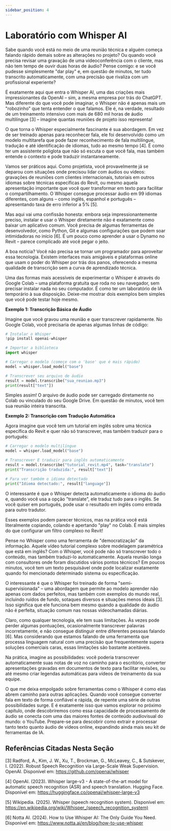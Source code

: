 ```yaml
---
sidebar_position: 4
---
```


# Laboratório com Whisper AI

Sabe quando você está no meio de uma reunião técnica e alguém começa falando rápido demais sobre as alterações no projeto? Ou quando você precisa revisar uma gravação de uma videoconferência com o cliente, mas não tem tempo de ouvir duas horas de áudio? Pense comigo: e se você pudesse simplesmente "dar play" e, em questão de minutos, ter tudo transcrito automaticamente, com uma precisão que rivaliza com um profissional experiente?

É exatamente aqui que entra o Whisper AI, uma das criações mais impressionantes da OpenAI – sim, a mesma empresa por trás do ChatGPT. Mas diferente do que você pode imaginar, o Whisper não é apenas mais um "robozinho" que tenta entender o que falamos. Ele é, na verdade, resultado de um treinamento intensivo com mais de 680 mil horas de áudio multilíngue [3] – imagine quantas reuniões de projeto isso representa!

O que torna o Whisper especialmente fascinante é sua abordagem. Em vez de ser treinado apenas para reconhecer fala, ele foi desenvolvido como um modelo multitarefa que pode fazer reconhecimento de fala multilíngue, tradução e até identificação de idiomas, tudo ao mesmo tempo [4]. É como ter um assistente poliglota que não só escuta o que você fala, mas também entende o contexto e pode traduzir instantaneamente.

Vamos ser práticos aqui. Como projetista, você provavelmente já se deparou com situações onde precisou lidar com áudios ou vídeos: gravações de reuniões com clientes internacionais, tutoriais em outros idiomas sobre técnicas específicas do Revit, ou mesmo aquela apresentação importante que você quer transformar em texto para facilitar o compartilhamento. O Whisper consegue processar áudio em 99 idiomas diferentes, com alguns – como inglês, espanhol e português – apresentando taxa de erro inferior a 5% [5].

Mas aqui vai uma confissão honesta: embora seja impressionantemente preciso, instalar e usar o Whisper diretamente não é exatamente como baixar um aplicativo comum. Você precisa de algumas ferramentas de desenvolvedor, como Python, Git e algumas configurações que podem soar intimidadoras no início [6]. É um pouco como aprender a usar o Dynamo no Revit – parece complicado até você pegar o jeito.

A boa notícia? Você não precisa se tornar um programador para aproveitar essa tecnologia. Existem interfaces mais amigáveis e plataformas online que usam o poder do Whisper por trás dos panos, oferecendo a mesma qualidade de transcrição sem a curva de aprendizado técnica.

Uma das formas mais acessíveis de experimentar o Whisper é através do Google Colab – uma plataforma gratuita que roda no seu navegador, sem precisar instalar nada no seu computador. É como ter um laboratório de IA temporário à sua disposição. Deixe-me mostrar dois exemplos bem simples que você pode testar hoje mesmo.

**Exemplo 1: Transcrição Básica de Áudio**

Imagine que você gravou uma reunião e quer transcrever rapidamente. No Google Colab, você precisaria de apenas algumas linhas de código:

```python
# Instalar o Whisper
!pip install openai-whisper

# Importar a biblioteca
import whisper

# Carregar o modelo (começe com o 'base' que é mais rápido)
model = whisper.load_model("base")

# Transcrever seu arquivo de áudio
result = model.transcribe("sua_reuniao.mp3")
print(result["text"])
```

Simples assim! O arquivo de áudio pode ser carregado diretamente no Colab ou vinculado do seu Google Drive. Em questão de minutos, você tem sua reunião inteira transcrita.

**Exemplo 2: Transcrição com Tradução Automática**

Agora imagine que você tem um tutorial em inglês sobre uma técnica específica do Revit e quer não só transcrever, mas também traduzir para o português:

```python
# Carregar o modelo multilíngue
model = whisper.load_model("base")

# Transcrever E traduzir para inglês automaticamente
result = model.transcribe("tutorial_revit.mp4", task="translate")
print("Transcrição traduzida:", result["text"])

# Para ver também o idioma detectado
print("Idioma detectado:", result["language"])
```

O interessante é que o Whisper detecta automaticamente o idioma do áudio e, quando você usa a opção "translate", ele traduz tudo para o inglês. Se você quiser em português, pode usar o resultado em inglês como entrada para outro tradutor.

Esses exemplos podem parecer técnicos, mas na prática você está literalmente copiando, colando e apertando "play" no Colab. É mais simples do que configurar um filtro complexo no Revit!

Pense no Whisper como uma ferramenta de "democratização" da informação. Aquele vídeo tutorial complexo sobre modelagem paramétrica que está em inglês? Com o Whisper, você pode não só transcrever todo o conteúdo, mas também traduzi-lo automaticamente. Aquela reunião longa com consultores onde foram discutidos vários pontos técnicos? Em poucos minutos, você tem um texto pesquisável onde pode localizar exatamente quando foi mencionado determinado sistema ou especificação.

O interessante é que o Whisper foi treinado de forma "semi-supervisionada" – uma abordagem que permite ao modelo aprender não apenas com dados perfeitos, mas também com exemplos do mundo real, incluindo ruídos de fundo, sotaques diversos e situações menos ideais [3]. Isso significa que ele funciona bem mesmo quando a qualidade do áudio não é perfeita, situação comum nas nossas videochamadas diárias.

Claro, como qualquer tecnologia, ele tem suas limitações. Às vezes pode perder algumas pontuações, ocasionalmente transcrever palavras incorretamente, e não consegue distinguir entre diferentes pessoas falando [6]. Mas considerando que estamos falando de uma ferramenta que processa linguagem natural com uma precisão que frequentemente supera soluções comerciais caras, essas limitações são bastante aceitáveis.

Na prática, imagine as possibilidades: você poderia transcrever automaticamente suas notas de voz no caminho para o escritório, converter apresentações gravadas em documentos de texto para facilitar revisões, ou até mesmo criar legendas automáticas para vídeos de treinamento da sua equipe.

O que me deixa empolgado sobre ferramentas como o Whisper é como elas abrem caminho para outras aplicações. Quando você consegue converter fala em texto de forma confiável e rápida, de repente uma série de outras possibilidades surge. E é exatamente isso que vamos explorar no próximo capítulo, onde descobriremos como essa capacidade de processamento de áudio se conecta com uma das maiores fontes de conteúdo audiovisual do mundo: o YouTube. Prepare-se para descobrir como extrair e processar tanto texto quanto áudio de vídeos online, expandindo ainda mais seu kit de ferramentas de IA.

## Referências Citadas Nesta Seção

[3] Radford, A., Kim, J. W., Xu, T., Brockman, G., McLeavey, C., & Sutskever, I. (2022). Robust Speech Recognition via Large-Scale Weak Supervision. OpenAI. Disponível em: https://github.com/openai/whisper

[4] OpenAI. (2023). Whisper large-v3 - A state-of-the-art model for automatic speech recognition (ASR) and speech translation. Hugging Face. Disponível em: https://huggingface.co/openai/whisper-large-v3

[5] Wikipedia. (2025). Whisper (speech recognition system). Disponível em: https://en.wikipedia.org/wiki/Whisper_(speech_recognition_system)

[6] Notta AI. (2024). How to Use Whisper AI: The Only Guide You Need. Disponível em: https://www.notta.ai/en/blog/how-to-use-whisper